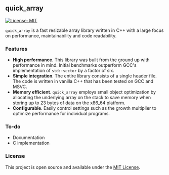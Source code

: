 ## quick_array
[![License: MIT](https://img.shields.io/badge/License-MIT-blue.svg)](https://opensource.org/licenses/MIT)

`quick_array` is a fast resizable array library written in C++ with a large focus on performance, maintainability and code readability.

### Features
- **High performance**. This library was built from the ground up with performance in mind. Initial benchmarks outperform GCC's implementation of `std::vector` by a factor of six.
- **Simple integration**. The entire library consists of a single header file. The code is written in vanilla C++ that has been tested on GCC and MSVC.
- **Memory efficient**. `quick_array` employs small object optimization by allocating the underlying array on the stack to save memory when storing up to 23 bytes of data on the x86_64 platform.
- **Configurable**. Easily control settings such as the growth multiplier to optimize performance for individual programs.

### To-do
- Documentation
- C implementation

### License
This project is open source and available under the [MIT License](LICENSE).
